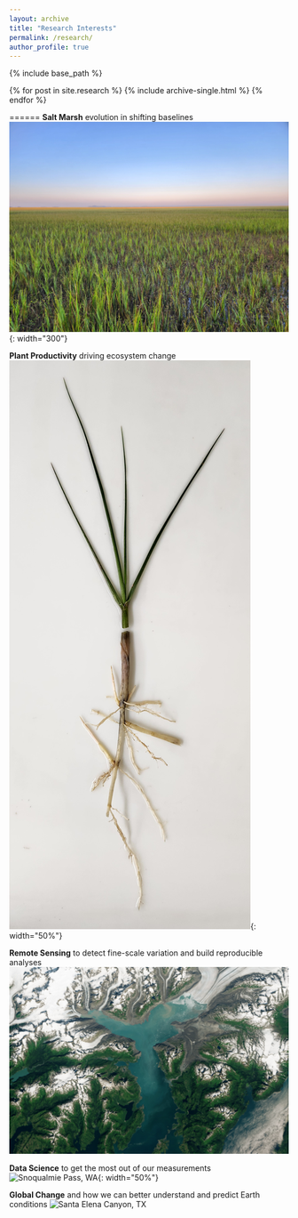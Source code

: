 ```yaml
---
layout: archive
title: "Research Interests"
permalink: /research/
author_profile: true
---
```


{% include base_path %}


{% for post in site.research %}
  {% include archive-single.html %}
{% endfor %}



======
**Salt Marsh** evolution in shifting baselines
![Sapelo Island, GA](/images/salt_marsh.jpg){: width="300"}

**Plant Productivity** driving ecosystem change
![*Spartina alterniflora*](/images/plant.jpg){: width="50%"}

**Remote Sensing** to detect fine-scale variation and build reproducible analyses
![Image from Landsat](/images/remote_sensing.jpg)

**Data Science** to get the most out of our measurements
![Snoqualmie Pass, WA](/images/tree.jpg){: width="50%"}

**Global Change** and how we can better understand and predict Earth conditions
![Santa Elena Canyon, TX](/images/santa_elena.jpg)
